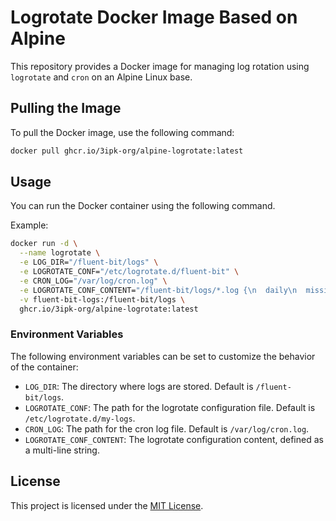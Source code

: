 # Logrotate Docker Image Based on Alpine

This repository provides a Docker image for managing log rotation using `logrotate` and `cron` on an Alpine Linux base.

## Pulling the Image

To pull the Docker image, use the following command:

```bash
docker pull ghcr.io/3ipk-org/alpine-logrotate:latest
```

## Usage

You can run the Docker container using the following command.

Example:
```bash
docker run -d \
  --name logrotate \
  -e LOG_DIR="/fluent-bit/logs" \
  -e LOGROTATE_CONF="/etc/logrotate.d/fluent-bit" \
  -e CRON_LOG="/var/log/cron.log" \
  -e LOGROTATE_CONF_CONTENT="/fluent-bit/logs/*.log {\n  daily\n  missingok\n  compress\n  delaycompress\n  notifempty\n  create 0640 root root\n  sharedscripts\n  postrotate\n    rm -f /fluent-bit/logs/*.log\n    echo \"Logs deleted from /fluent-bit/logs\" >> /var/log/cron.log\n  endscript\n}" \
  -v fluent-bit-logs:/fluent-bit/logs \
  ghcr.io/3ipk-org/alpine-logrotate:latest
```

### Environment Variables

The following environment variables can be set to customize the behavior of the container:

- `LOG_DIR`: The directory where logs are stored. Default is `/fluent-bit/logs`.
- `LOGROTATE_CONF`: The path for the logrotate configuration file. Default is `/etc/logrotate.d/my-logs`.
- `CRON_LOG`: The path for the cron log file. Default is `/var/log/cron.log`.
- `LOGROTATE_CONF_CONTENT`: The logrotate configuration content, defined as a multi-line string.

## License

This project is licensed under the [MIT License](LICENSE).

